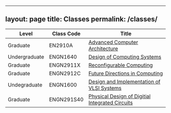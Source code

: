 ---
 layout: page
 title: Classes
 permalink: /classes/
 ---

 | Level  | Class Code | Title
 | ------------- | ------------- | -------------
 | Graduate  | EN2910A  | [Advanced Computer Architecture](/classes/EN2910AF15) 
 | Undergraduate  | ENGN1640  | [Design of Computing Systems](/classes/EN164S19) 
 | Graduate | ENGN2911X | [Reconfigurable Computing](/classes/EN2911XF14) 
 | Graduate | ENGN2912C | [Future Directions in Computing](/classes/EN2912C) 
 | Undegraduate | ENGN1600 | [Design and Implementation of VLSI Systems](/classes/EN1600S08) 
 | Graduate | ENGN291S40 | [Physical Design of Digitial Integrated Circuits](/classes/EN0291S40F06) 
